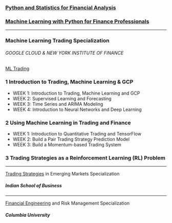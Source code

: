 ### [Python and Statistics for Financial Analysis](https://www.coursera.org/learn/python-statistics-financial-analysis)
### [Machine Learning with Python for Finance Professionals](https://learning.edx.org/course/course-v1:ACCA+ML001+2T2021/home)
________

### Machine Learning Trading Specialization
###### GOOGLE CLOUD &amp; NEW YORK INSTITUTE OF FINANCE

[ML Trading](https://www.coursera.org/specializations/machine-learning-trading)

### 1 Introduction to Trading, Machine Learning & GCP
* WEEK 1: Introduction to Trading, Machine Learning and GCP
* WEEK 2: Supervised Learning and Forecasting
* WEEK 3: Time Series and ARIMA Modeling
* WEEK 4: Introduction to Neural Networks and Deep Learning

### 2 Using Machine Learning in Trading and Finance
* WEEK 1: Introduction to Quantitative Trading and TensorFlow
* WEEK 2: Build a Pair Trading Strategy Prediction Model
* WEEK 3: Build a Momentum-based Trading System

### 3 Trading Strategies as a Reinforcement Learning (RL) Problem

________
[Trading Strategies](https://www.coursera.org/specializations/trading-strategy) in Emerging Markets Specialization 
##### Indian School of Business
________
[Financial Engineering](https://www.coursera.org/specializations/financialengineering) and Risk Management Specialization
##### Columbia University

